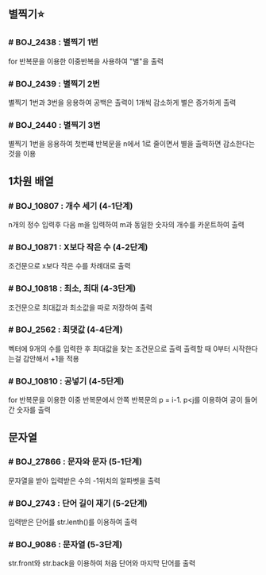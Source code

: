 ## 별찍기:star:
### # BOJ_2438 : 별찍기 1번
for 반복문을 이용한 이중반복을 사용하여 "별"을 출력

### # BOJ_2439 : 별찍기 2번
별찍기 1번과 3번을 응용하여 공백은 출력이 1개씩 감소하게
별은 증가하게 출력
    
### # BOJ_2440 : 별찍기 3번
별찍기 1번을 응용하여 첫번쨰 반복문을 n에서 1로 줄이면서 별을 출력하면
감소한다는 것을 이용

## 1차원 배열
### # BOJ_10807 : 개수 세기 (4-1단계)
n개의 정수 입력후 다음 m을 입력하여 m과 동일한 숫자의 개수를 카운트하여 출력

### # BOJ_10871 : X보다 작은 수 (4-2단계)
조건문으로 x보다 작은 수를 차례대로 출력
    
### # BOJ_10818 : 최소, 최대 (4-3단계)
조건문으로 최대값과 최소값을 따로 저장하여 출력
    
### # BOJ_2562 : 최댓값 (4-4단계)
벡터에 9개의 수를 입력한 후 최대값을 찾는 조건문으로 출력
출력할 때 0부터 시작한다는걸 감안해서 +1을 적용
    
### # BOJ_10810 : 공넣기 (4-5단계)
for 반복문을 이용한 이중 반복문에서 안쪽 반복문의 p = i-1. p<j를 이용하여
공이 들어간 숫자를 출력
    
## 문자열
### # BOJ_27866 : 문자와 문자 (5-1단계)
문자열을 받아 입력받은 수의 -1위치의 알파벳을 출력

### # BOJ_2743 : 단어 길이 재기 (5-2단계)
입력받은 단어를 str.lenth()를 이용하여 출력

### # BOJ_9086 : 문자열 (5-3단계)
str.front와 str.back을 이용하여 처음 단어와 마지막 단어를 출력
